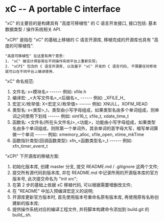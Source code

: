 xC -- A portable C interface
==

"xC" 的主要目的是构建具有 "高度可移植性" 的 C 语言开发接口, 接口包括: 基本数据类型 / 操作系统相关 API. 

"xCPI" 是指在 "xC" 的基础上移植的 C 语言开源库, 移植完成的开源库也具有 "高度的可移植性".

    "高度可移植性" 在这里有两个意思:
    1. "xC" 被设计得容易在不同操作系统平台上重新实现;
    2. "xCPI" 包含的 C 语言开源库, 以及基于 "xC" 开发的 C 语言代码, 不需要任何修改就可以在不同平台上编译使用.

"xC" 命名规范:

1. 文件名: x<模块名> ------ 例如: xfile.h
2. 编译宏: \_<大写文件名>\_<后缀名>\_ ------ 例如: \_XFILE\_H\_
3. 宏定义/枚举值: X<宏定义/枚举值> ------ 例如: XNULL，XOFM_READ
4. 类型名: x<类型>\_t，类型由小写字母组成，如果类型名由多个单词组成，则单词之间使用下划线 ------ 例如: xint16\_t, xfile\_t, xdate\_time\_t
5. 函数名: <文件名(所在头文件名)>\_<功能>，功能由小写字母组成，如果类型名由多个单词组成，则除第一个单词外，其余单词的首字母大写，缩写单词算做一个单词 ------ 例如: xmemory\_alloc, xfile\_open, xtime\_mkTime
6. 函数指针类型(回调函数类型): xfn\_<函数类型名>\_t ------ 例如: xfn\_timer\_event\_t

"xCPI" 下开源库的移植方案:

1. 初始化版本库, 创建 master 分支, 提交 README.md / .gitignore 这两个文件;
2. 提交所有源代码到版本库, 并在 README.md 中记录所用的开源版本库的官方版本号, 此次提交命名为 "init src";
3. 在第 2 步的基础上依据 xC 移植代码, 可以根据需要增删改文件;
4. 在 "README" 中加入预编译宏定义的说明;
5. 开源库更新官方版本时, 首先使用版本号重命名原有版本库, 再使用原有名称创建新的版本库;
6. 提供操作系统对应的编译工程文件, 并将脚本构建命令添加到 build.git 的 build_<platform>.sh.

